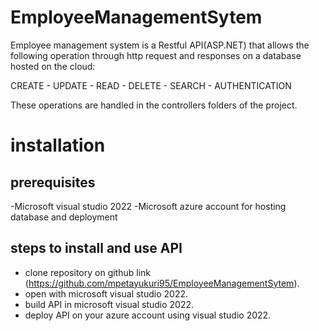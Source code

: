 # EmployeeManagementSytem

Employee management system is a Restful API(ASP.NET) that allows 
the following operation through http request and responses on a database hosted on the cloud:

CREATE -
UPDATE -
READ -
DELETE -
SEARCH -
AUTHENTICATION

These operations are handled in the controllers folders of the project.

# installation

## prerequisites
-Microsoft visual studio 2022
-Microsoft azure account for hosting database and deployment

## steps to install and use API
- clone repository on github link (https://github.com/mpetayukuri95/EmployeeManagementSytem).
- open with microsoft visual studio 2022.
- build API in microsoft visual studio 2022.
- deploy API on your azure account using visual studio 2022.


  
